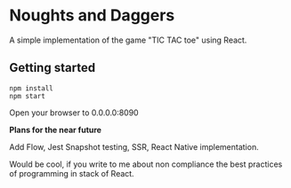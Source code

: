 # Noughts and Daggers

A simple implementation of the game "TIC TAC toe" using React.

## Getting started

```
npm install
npm start
```

Open your browser to 0.0.0.0:8090

**Plans for the near future**

Add Flow, Jest Snapshot testing, SSR, React Native implementation.

Would be cool, if you write to me about non compliance the best practices of programming in stack of React.
